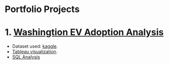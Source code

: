 # Portfolio Projects
# 1. [Washingtion EV Adoption Analysis](https://github.com/JasonYong246/yjason_portfolio/blob/main/ev_analysis.md)

* Dataset used: [kaggle](https://www.kaggle.com/datasets/yashdogra/ev-bhebic-c).
* [Tableau visualization](https://public.tableau.com/app/profile/jason.yong/viz/WashingtonEVAdoptionAnalysis2010-2024/Dashboard1#2).
* [SQL Analysis](https://github.com/JasonYong246/yjason_portfolio/tree/main)

